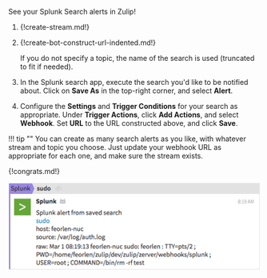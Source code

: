 See your Splunk Search alerts in Zulip!

1. {!create-stream.md!}

1. {!create-bot-construct-url-indented.md!}

    If you do not specify a topic, the name of the search is used
    (truncated to fit if needed).

1. In the Splunk search app, execute the search you'd like to be
   notified about. Click on **Save As** in the top-right corner,
   and select **Alert**.

1. Configure the **Settings** and **Trigger Conditions** for your search
   as appropriate. Under **Trigger Actions**, click **Add Actions**,
   and select **Webhook**. Set **URL** to the URL constructed above,
   and click **Save**.

!!! tip ""
    You can create as many search alerts as you like, with whatever
    stream and topic you choose. Just update your webhook URL as
    appropriate for each one, and make sure the stream exists.

{!congrats.md!}

![](/static/images/integrations/splunk/001.png)

